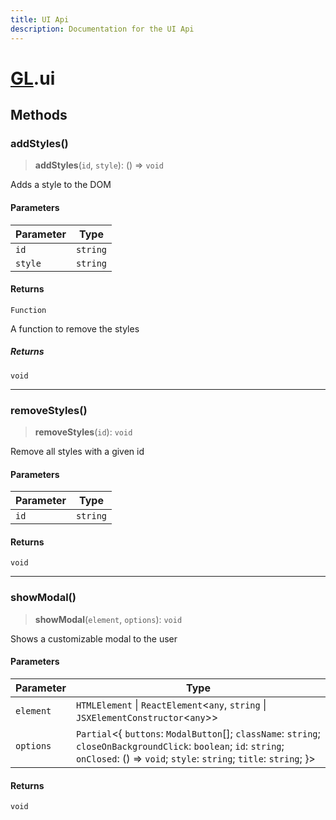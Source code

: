 ```yaml
---
title: UI Api
description: Documentation for the UI Api
---
```

# [GL](../api).ui

## Methods

### addStyles()

> **addStyles**(`id`, `style`): () => `void`

Adds a style to the DOM

#### Parameters

| Parameter | Type |
| ------ | ------ |
| `id` | `string` |
| `style` | `string` |

#### Returns

`Function`

A function to remove the styles

##### Returns

`void`

***

### removeStyles()

> **removeStyles**(`id`): `void`

Remove all styles with a given id

#### Parameters

| Parameter | Type |
| ------ | ------ |
| `id` | `string` |

#### Returns

`void`

***

### showModal()

> **showModal**(`element`, `options`): `void`

Shows a customizable modal to the user

#### Parameters

| Parameter | Type |
| ------ | ------ |
| `element` | `HTMLElement` \| `ReactElement`\<`any`, `string` \| `JSXElementConstructor`\<`any`\>\> |
| `options` | `Partial`\<\{ `buttons`: `ModalButton`[]; `className`: `string`; `closeOnBackgroundClick`: `boolean`; `id`: `string`; `onClosed`: () => `void`; `style`: `string`; `title`: `string`; \}\> |

#### Returns

`void`

